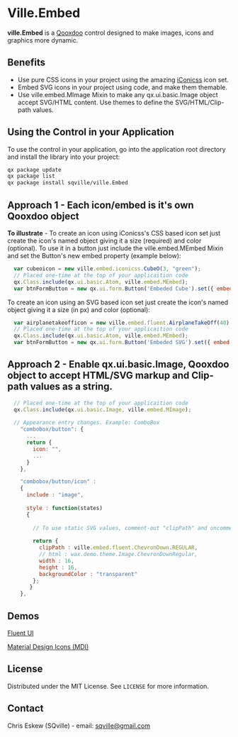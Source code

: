 <!-- ABOUT THE PROJECT -->
# Ville.Embed

**ville.Embed** is a [Qooxdoo](https://qooxdoo.org/) control designed to make images, icons and graphics more dynamic.

## Benefits

* Use pure CSS icons in your project using the amazing [iConicss](https://github.com/Viglino/iconicss) icon set.
* Embed SVG icons in your project using code, and make them themable.
* Use ville.embed.MImage Mixin to make any qx.ui.basic.Image object accept SVG/HTML content. Use themes to define the SVG/HTML/Clip-path values.

<!-- GETTING STARTED -->
## Using the Control in your Application

To use the control in your application, go into the application root directory and install the library into your project:

```sh
qx package update
qx package list
qx package install sqville/ville.Embed
```

## Approach 1 - Each icon/embed is it's own Qooxdoo object

**To illustrate** - To create an icon using iConicss's CSS based icon set just create the icon's named object giving it a size (required) and color (optional). To use it in a button just include the ville.embed.MEmbed Mixin and set the Button's new embed property (example below):

```js
  var cubeoicon = new ville.embed.iconicss.CubeO(3, "green");
  // Placed one-time at the top of your applicaition code
  qx.Class.include(qx.ui.basic.Atom, ville.embed.MEmbed);
  var btnFormButton = new qx.ui.form.Button('Embeded Cube').set({ embed : cubeoicon });
```

To create an icon using an SVG based icon set just create the icon's named object giving it a size (in px) and color (optional):

```js
  var airplanetakeofficon = new ville.embed.fluent.AirplaneTakeOff(40);
  // Placed one-time at the top of your applicaition code
  qx.Class.include(qx.ui.basic.Atom, ville.embed.MEmbed); 
  var btnFormButton = new qx.ui.form.Button('Embeded SVG').set({ embed : airplanetakeofficon });
```

## Approach 2 - Enable qx.ui.basic.Image, Qooxdoo object to accept HTML/SVG markup and Clip-path values as a string.

```js
  // Placed one-time at the top of your applicaition code
  qx.Class.include(qx.ui.basic.Image, ville.embed.MImage); 
  
  // Appearance entry changes. Example: ComboBox
    "combobox/button": {
      ...
      return {
        icon: "",
        ...
      }
    },

    "combobox/button/icon" :
    {
      include : "image",
    
      style : function(states)
      {        
        
        // To use static SVG values, comment-out "clipPath" and uncomment "html"
        
        return {
          clipPath : ville.embed.fluent.ChevronDown.REGULAR,
          // html : wax.demo.theme.Image.ChevronDownRegular,
          width : 16,
          height : 16,
          backgroundColor : "transparent"
        };
       }
    },

```

<!-- DEMO -->
## Demos

[Fluent UI](https://sqville.github.io/ville.Embed/published/WebDemoFluentUI/)

[Material Design Icons (MDI)](https://sqville.github.io/ville.Embed/published/WebDemoMDI/)

<!-- LICENSE -->
## License

Distributed under the MIT License. See `LICENSE` for more information.

<!-- CONTACT -->
## Contact

Chris Eskew (SQville) - email: <sqville@gmail.com>
